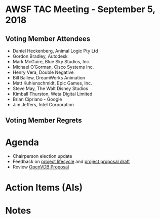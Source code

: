 # AWSF TAC Meeting - September 5, 2018

## Voting Member Attendees

- Daniel Heckenberg, Animal Logic Pty Ltd
- Gordon Bradley, Autodesk
- Mark McGuire, Blue Sky Studios, Inc.
- Michael O’Gorman, Cisco Systems Inc.
- Henry Vera, Double Negative
- Bill Ballew, DreamWorks Animation
- Matt Kuhlenschmidt, Epic Games, Inc.
- Steve May, The Walt Disney Studios
- Kimball Thurston, Weta Digital Limited
- Brian Cipriano - Google
- Jim Jeffers, Intel Corporation

## Voting Member Regrets

# Agenda

- Chairperson election update
- Feedback on [project lifecycle](../../governance/lifecycle.md) and [project proposal draft](../../governance/proposal_template.md)
- Review [OpenVDB Proposal](OpenVDB_ASWF_proposal.docx)

# Action Items (AIs)

# Notes
